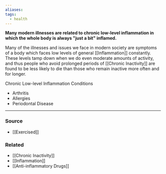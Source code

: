 ```yaml
---
aliases: 
tags:
  - health
---
```

**Many modern illnesses are related to chronic low-level inflammation in which the whole body is always "just a bit" inflamed.**

Many of the illnesses and issues we face in modern society are symptoms of a body which faces low levels of general [[Inflammation]] constantly. These levels tamp down when we do even moderate amounts of activity, and thus people who avoid prolonged periods of [[Chronic Inactivity]] are found to be less likely to die than those who remain inactive more often and for longer.

Chronic Low-level Inflammation Conditions

- Arthritis
- Allergies
- Periodontal Disease

---

### Source
- [[Exercised]]

### Related
- [[Chronic Inactivity]] 
- [[Inflammation]]
- [[Anti-inflammatory Drugs]]